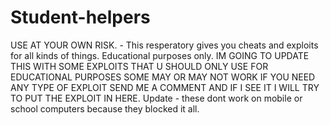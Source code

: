 # Student-helpers
USE AT YOUR OWN RISK. - This resperatory gives you cheats and exploits for all kinds of things. Educational purposes only.
IM GOING TO UPDATE THIS WITH SOME EXPLOITS THAT U SHOULD ONLY USE FOR EDUCATIONAL PURPOSES SOME MAY OR MAY NOT WORK IF YOU NEED ANY TYPE OF EXPLOIT SEND ME A COMMENT AND IF I SEE IT I WILL TRY TO PUT THE EXPLOIT IN HERE.
Update - these dont work on mobile or school computers because they blocked it all.
